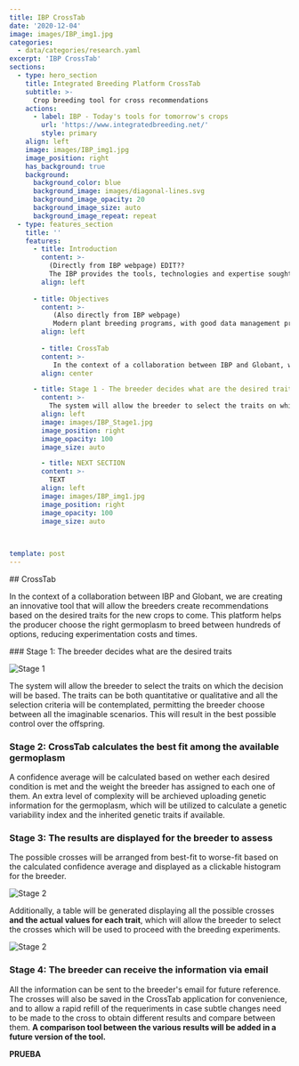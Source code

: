 ```yaml
---
title: IBP CrossTab
date: '2020-12-04'
image: images/IBP_img1.jpg
categories:
  - data/categories/research.yaml
excerpt: 'IBP CrossTab'
sections:
  - type: hero_section
    title: Integrated Breeding Platform CrossTab
    subtitle: >-
      Crop breeding tool for cross recommendations
    actions:
      - label: IBP - Today's tools for tomorrow's crops
        url: 'https://www.integratedbreeding.net/'
        style: primary
    align: left
    image: images/IBP_img1.jpg
    image_position: right
    has_background: true
    background:
      background_color: blue
      background_image: images/diagonal-lines.svg
      background_image_opacity: 20
      background_image_size: auto
      background_image_repeat: repeat
  - type: features_section
    title: ''
    features:
      - title: Introduction
        content: >-
          (Directly from IBP webpage) EDIT??
          The IBP provides the tools, technologies and expertise sought by plant breeding programs in the public and private sectors, mainly in developing countries, as well as by universities engaged in teaching and research for the next generation of plant breeders. We build on the considerable legacy and networks of the former Generation Challenge Programme (GCP) to connect researchers, technicians and students at the local, regional and international levels. In doing so, the IBP is able to draw upon comprehensive knowledge and resources that are invaluable to strengthen the delivery chain for key staple food crops.
        align: left
        
      - title: Objectives
        content: >-
           (Also directly from IBP webpage)
           Modern plant breeding programs, with good data management practices, meeting demand-led objectives in the context of a value chain approach that addresses consumer demand, agro-ecological challenges, and local production needs. Through the enhancement of plant breeding programs, and the sharing of knowledge resources across chain actors, we envisage improved livelihoods for farming families in developing countries.
        align: left
        
        - title: CrossTab
        content: >-
           In the context of a collaboration between IBP and Globant, we are creating an innovative tool that will allow the breeders create recommendations based on the desired traits for the new crops to come. This platform helps the producer choose the right germoplasm to breed between hundreds of options, reducing experimentation costs and times. 
        align: center

      - title: Stage 1 - The breeder decides what are the desired traits
        content: >-
          The system will allow the breeder to select the traits on which the decision will be based. The traits can be both quantitative or qualitative and all the selection criteria will be contemplated, permitting the breeder choose between all the imaginable scenarios. This will result in the best possible control over the offspring.
        align: left
        image: images/IBP_Stage1.jpg
        image_position: right
        image_opacity: 100
        image_size: auto

        - title: NEXT SECTION
        content: >-
          TEXT
        align: left
        image: images/IBP_img1.jpg
        image_position: right
        image_opacity: 100
        image_size: auto
       
        

template: post
---
```

## CrossTab

In the context of a collaboration between IBP and Globant, we are creating an innovative tool that will allow the breeders create recommendations based on the desired traits for the new crops to come. This platform helps the producer choose the right germoplasm to breed between hundreds of options, reducing experimentation costs and times. 

### Stage 1: The breeder decides what are the desired traits

![Stage 1](/images/IBP_Stage1.jpg)

The system will allow the breeder to select the traits on which the decision will be based. The traits can be both quantitative or qualitative and all the selection criteria will be contemplated, permitting the breeder choose between all the imaginable scenarios. This will result in the best possible control over the offspring. 

### Stage 2: CrossTab calculates the best fit among the available germoplasm

A confidence average will be calculated based on wether each desired condition is met and the weight the breeder has assigned to each one of them. An extra level of complexity will be archieved uploading genetic information for the germoplasm, which will be utilized to calculate a genetic variability index and the inherited genetic traits if available. 

### Stage 3: The results are displayed for the breeder to assess

The possible crosses will be arranged from best-fit to worse-fit based on the calculated confidence average and displayed as a clickable histogram for the breeder. 

![Stage 2](/images/IBP_Stage2.1.jpg)

Additionally, a table will be generated displaying all the possible crosses **and the actual values for each trait**, which will allow the breeder to select the crosses which will be used to proceed with the breeding experiments. 

![Stage 2](/images/IBP_Stage2.2.jpg)


### Stage 4: The breeder can receive the information via email

All the information can be sent to the breeder's email for future reference. The crosses will also be saved in the CrossTab application for convenience, and to allow a rapid refill of the requeriments in case subtle changes need to be made to the cross to obtain different results and compare between them. **A comparison tool between the various results will be added in a future version of the tool.**


**PRUEBA**